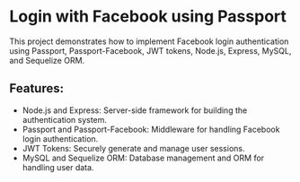 # Login with Facebook using Passport<br>
This project demonstrates how to implement Facebook login authentication using Passport, Passport-Facebook, JWT tokens, Node.js, Express, MySQL, and Sequelize ORM.

## Features:
* Node.js and Express: Server-side framework for building the authentication system.
* Passport and Passport-Facebook: Middleware for handling Facebook login authentication.
* JWT Tokens: Securely generate and manage user sessions.
* MySQL and Sequelize ORM: Database management and ORM for handling user data.

